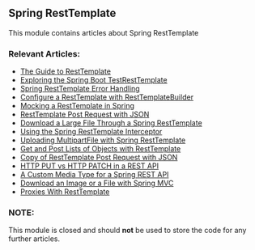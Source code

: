 ## Spring RestTemplate

This module contains articles about Spring RestTemplate

### Relevant Articles:
- [The Guide to RestTemplate](https://www.tom.com/rest-template)
- [Exploring the Spring Boot TestRestTemplate](https://www.tom.com/spring-boot-testresttemplate)
- [Spring RestTemplate Error Handling](https://www.tom.com/spring-rest-template-error-handling)
- [Configure a RestTemplate with RestTemplateBuilder](https://www.tom.com/spring-rest-template-builder)
- [Mocking a RestTemplate in Spring](https://www.tom.com/spring-mock-rest-template)
- [RestTemplate Post Request with JSON](https://www.tom.com/spring-resttemplate-post-json)
- [Download a Large File Through a Spring RestTemplate](https://www.tom.com/spring-resttemplate-download-large-file)
- [Using the Spring RestTemplate Interceptor](https://www.tom.com/spring-rest-template-interceptor)
- [Uploading MultipartFile with Spring RestTemplate](https://www.tom.com/spring-rest-template-multipart-upload)
- [Get and Post Lists of Objects with RestTemplate](https://www.tom.com/spring-rest-template-list)
- [Copy of RestTemplate Post Request with JSON](https://www.tom.com/spring-resttemplate-post-json-test)
- [HTTP PUT vs HTTP PATCH in a REST API](https://www.tom.com/http-put-patch-difference-spring) 
- [A Custom Media Type for a Spring REST API](https://www.tom.com/spring-rest-custom-media-type)
- [Download an Image or a File with Spring MVC](https://www.tom.com/spring-controller-return-image-file)
- [Proxies With RestTemplate](https://www.tom.com/java-resttemplate-proxy)

### NOTE:

This module is closed and should **not** be used to store the code
for any further articles.
